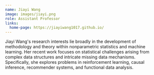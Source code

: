 ```yaml
---
name: Jiayi Wang
image: images/jiayi.png
role: Assistant Professor
links:
  home-page: https://jiayiwang1017.github.io/
---
```


Jiayi Wang's research interests lie broadly in the development of methodology and theory within nonparametric statistics and machine learning. Her recent work focuses on statistical challenges arising from complex data structures and intricate missing data mechanisms. Specifically, she explores problems in reinforcement learning, causal inference, recommender systems, and functional data analysis.
